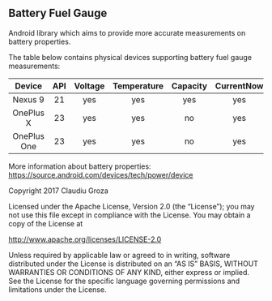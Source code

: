 ## Battery Fuel Gauge

Android library which aims to provide more accurate measurements on battery properties.  

The table below contains physical devices supporting battery fuel gauge measurements:

| Device                  | API | Voltage  | Temperature | Capacity    | CurrentNow  | CurrentAverage | ChargeCounter | EnergyCounter |
|:-----------------------:|:---:|:--------:|:-----------:|:-----------:|:-----------:|:--------------:|:-------------:|:-------------:|
| Nexus 9                 | 21  | yes      | yes         | yes         | yes         | yes            | yes           | yes           |
| OnePlus X               | 23  | yes      | yes         | no          | yes          | no            | no            | no            |
| OnePlus One             | 23  | yes      | yes         | no          | yes          | no            | no            | no            |

More information about battery properties:  
https://source.android.com/devices/tech/power/device







Copyright 2017 Claudiu Groza  

Licensed under the Apache License, Version 2.0 (the “License”); you may not use this file except in compliance with the License. You may obtain a copy of the License at

http://www.apache.org/licenses/LICENSE-2.0  

Unless required by applicable law or agreed to in writing, software distributed under the License is distributed on an “AS IS” BASIS, WITHOUT WARRANTIES OR CONDITIONS OF ANY KIND, either express or implied. See the License for the specific language governing permissions and limitations under the License.

